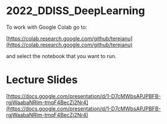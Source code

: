 # 2022_DDISS_DeepLearning

To work with Google Colab go to:

[https://colab.research.google.com/github/terejanu](https://colab.research.google.com/github/terejanu)

and select the notebook that you want to run.

# Lecture Slides

[https://docs.google.com/presentation/d/1-D7cMWbsAPJPBFB-rgjWaabaNRIm-tmqF4BecZj2Nr4](https://docs.google.com/presentation/d/1-D7cMWbsAPJPBFB-rgjWaabaNRIm-tmqF4BecZj2Nr4)
